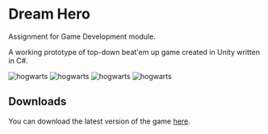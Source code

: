 # Dream Hero
Assignment for Game Development module.

A working prototype of top-down beat'em up game created in Unity written in C#.

![hogwarts](https://raw.githubusercontent.com/OpenHogwarts/hogwarts/master/Screenshots/screen1.jpg)
![hogwarts](https://raw.githubusercontent.com/OpenHogwarts/hogwarts/master/Screenshots/screen2.jpg)
![hogwarts](https://raw.githubusercontent.com/OpenHogwarts/hogwarts/master/Screenshots/screen3.jpg)
![hogwarts](https://raw.githubusercontent.com/OpenHogwarts/hogwarts/master/Screenshots/screen4.jpg)

## Downloads
You can download the latest version of the game [here](https://github.com/OpenHogwarts/hogwarts/blob/master/ProjectSettings/ProjectVersion.txt).
